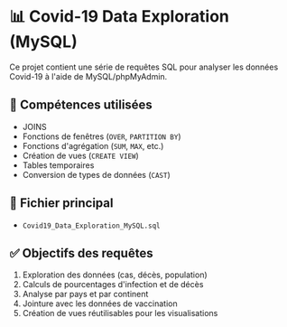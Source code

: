 # 📊 Covid-19 Data Exploration (MySQL)

Ce projet contient une série de requêtes SQL pour analyser les données Covid-19 à l'aide de MySQL/phpMyAdmin.

## 🧠 Compétences utilisées

- JOINS
- Fonctions de fenêtres (`OVER`, `PARTITION BY`)
- Fonctions d'agrégation (`SUM`, `MAX`, etc.)
- Création de vues (`CREATE VIEW`)
- Tables temporaires
- Conversion de types de données (`CAST`)

## 📁 Fichier principal

- `Covid19_Data_Exploration_MySQL.sql`

## ✅ Objectifs des requêtes

1. Exploration des données (cas, décès, population)
2. Calculs de pourcentages d'infection et de décès
3. Analyse par pays et par continent
4. Jointure avec les données de vaccination
5. Création de vues réutilisables pour les visualisations
